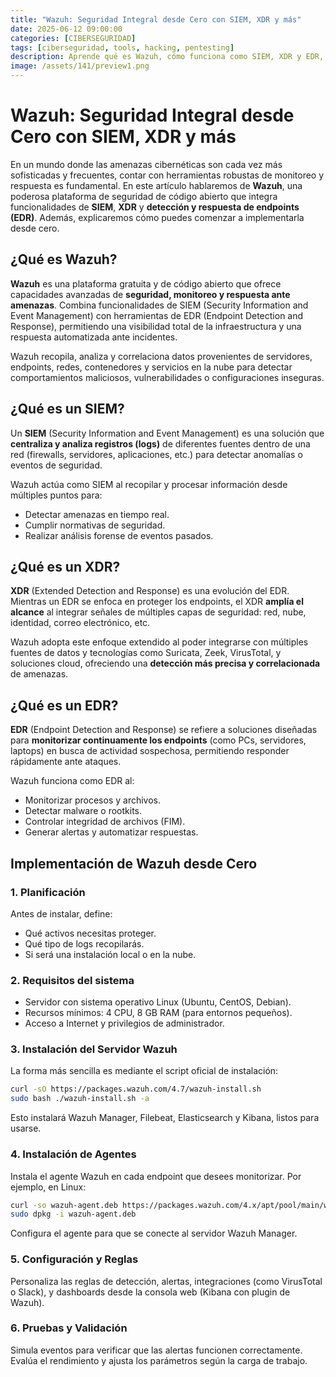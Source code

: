 ```yaml
---
title: "Wazuh: Seguridad Integral desde Cero con SIEM, XDR y más"
date: 2025-06-12 09:00:00 
categories: [CIBERSEGURIDAD]
tags: [ciberseguridad, tools, hacking, pentesting]
description: Aprende qué es Wazuh, cómo funciona como SIEM, XDR y EDR, y cómo implementarlo desde cero para proteger tu infraestructura.
image: /assets/141/preview1.png
---
```


# Wazuh: Seguridad Integral desde Cero con SIEM, XDR y más

En un mundo donde las amenazas cibernéticas son cada vez más sofisticadas y frecuentes, contar con herramientas robustas de monitoreo y respuesta es fundamental. En este artículo hablaremos de **Wazuh**, una poderosa plataforma de seguridad de código abierto que integra funcionalidades de **SIEM**, **XDR** y **detección y respuesta de endpoints (EDR)**. Además, explicaremos cómo puedes comenzar a implementarla desde cero.

## ¿Qué es Wazuh?

**Wazuh** es una plataforma gratuita y de código abierto que ofrece capacidades avanzadas de **seguridad, monitoreo y respuesta ante amenazas**. Combina funcionalidades de SIEM (Security Information and Event Management) con herramientas de EDR (Endpoint Detection and Response), permitiendo una visibilidad total de la infraestructura y una respuesta automatizada ante incidentes.

Wazuh recopila, analiza y correlaciona datos provenientes de servidores, endpoints, redes, contenedores y servicios en la nube para detectar comportamientos maliciosos, vulnerabilidades o configuraciones inseguras.

## ¿Qué es un SIEM?

Un **SIEM** (Security Information and Event Management) es una solución que **centraliza y analiza registros (logs)** de diferentes fuentes dentro de una red (firewalls, servidores, aplicaciones, etc.) para detectar anomalías o eventos de seguridad.

Wazuh actúa como SIEM al recopilar y procesar información desde múltiples puntos para:

- Detectar amenazas en tiempo real.
- Cumplir normativas de seguridad.
- Realizar análisis forense de eventos pasados.

## ¿Qué es un XDR?

**XDR** (Extended Detection and Response) es una evolución del EDR. Mientras un EDR se enfoca en proteger los endpoints, el XDR **amplía el alcance** al integrar señales de múltiples capas de seguridad: red, nube, identidad, correo electrónico, etc.

Wazuh adopta este enfoque extendido al poder integrarse con múltiples fuentes de datos y tecnologías como Suricata, Zeek, VirusTotal, y soluciones cloud, ofreciendo una **detección más precisa y correlacionada** de amenazas.

## ¿Qué es un EDR?

**EDR** (Endpoint Detection and Response) se refiere a soluciones diseñadas para **monitorizar continuamente los endpoints** (como PCs, servidores, laptops) en busca de actividad sospechosa, permitiendo responder rápidamente ante ataques.

Wazuh funciona como EDR al:

- Monitorizar procesos y archivos.
- Detectar malware o rootkits.
- Controlar integridad de archivos (FIM).
- Generar alertas y automatizar respuestas.

## Implementación de Wazuh desde Cero

### 1. Planificación

Antes de instalar, define:

- Qué activos necesitas proteger.
- Qué tipo de logs recopilarás.
- Si será una instalación local o en la nube.

### 2. Requisitos del sistema

- Servidor con sistema operativo Linux (Ubuntu, CentOS, Debian).
- Recursos mínimos: 4 CPU, 8 GB RAM (para entornos pequeños).
- Acceso a Internet y privilegios de administrador.

### 3. Instalación del Servidor Wazuh

La forma más sencilla es mediante el script oficial de instalación:

```bash
curl -sO https://packages.wazuh.com/4.7/wazuh-install.sh
sudo bash ./wazuh-install.sh -a
```

Esto instalará Wazuh Manager, Filebeat, Elasticsearch y Kibana, listos para usarse.

### 4. Instalación de Agentes

Instala el agente Wazuh en cada endpoint que desees monitorizar. Por ejemplo, en Linux:

```bash
curl -so wazuh-agent.deb https://packages.wazuh.com/4.x/apt/pool/main/w/wazuh-agent/wazuh-agent_4.x.x-1_amd64.deb
sudo dpkg -i wazuh-agent.deb
```

Configura el agente para que se conecte al servidor Wazuh Manager.

### 5. Configuración y Reglas

Personaliza las reglas de detección, alertas, integraciones (como VirusTotal o Slack), y dashboards desde la consola web (Kibana con plugin de Wazuh).

### 6. Pruebas y Validación

Simula eventos para verificar que las alertas funcionen correctamente. Evalúa el rendimiento y ajusta los parámetros según la carga de trabajo.
